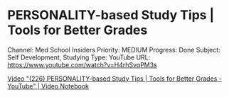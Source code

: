 # PERSONALITY-based Study Tips | Tools for Better Grades

Channel: Med School Insiders
Priority: MEDIUM
Progress: Done
Subject: Self Development, Studying
Type: YouTube
URL: https://www.youtube.com/watch?v=H4rhSvqPM3s

[Video "(226) PERSONALITY-based Study Tips | Tools for Better Grades - YouTube" | Video Notebook](https://app.videonotebook.com/notebooks/7818ae1a-61c5-4602-81b4-f86701e75680/video/35c5fe21-da52-4226-982b-2c7fbe3fde44)